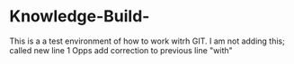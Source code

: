 # Knowledge-Build-
This is a a test environment of how to work witrh GIT.
I am not adding this; called new line 1
Opps add correction to previous line "with" 
